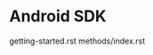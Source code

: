 # Android SDK

<div class="toctree" data-maxdepth="1">

getting-started.rst methods/index.rst

</div>

<script>
    let url = document.location.href.split('/');
    url.pop();
    url.push('getting-started.html');
    location.replace(url.join('/'));
</script>
